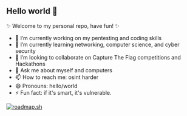 ## Hello world 👋

✨ Welcome to my personal repo, have fun! ✨

<!--
**iamkira420/iamkira420** is a ✨ _special_ ✨ repository because its `README.md` (this file) appears on your GitHub profile.

Here are some ideas to get you started: - 🤔 I’m looking for help with 

-->

- 🔭 I’m currently working on my pentesting and coding skills
- 🌱 I’m currently learning networking, computer science, and cyber security
- 👯 I’m looking to collaborate on Capture The Flag competitions and Hackathons
- 💬 Ask me about myself and computers
- 📫 How to reach me: osint harder
- 😄 Pronouns: hello/world
- ⚡ Fun fact: if it's smart, it's vulnerable.




[![roadmap.sh](https://roadmap.sh/card/tall/666833b359bd70fae2f16a10?variant=dark)](https://roadmap.sh)


